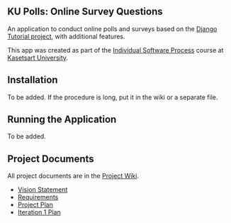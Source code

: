 ## KU Polls: Online Survey Questions 

An application to conduct online polls and surveys based
on the [Django Tutorial project](https://docs.djangoproject.com/en/5.1/intro/tutorial01/), with
additional features.

This app was created as part of the [Individual Software Process](
https://cpske.github.io/ISP) course at [Kasetsart University](https://www.ku.ac.th).

## Installation

To be added. If the procedure is long, put it in the wiki or a separate file.

## Running the Application

To be added.

## Project Documents

All project documents are in the [Project Wiki](../../ku-polls/wiki).

- [Vision Statement](../../wiki/Vision-and-Scope)
- [Requirements](../../wiki/Requirements)
- [Project Plan](../../ku-polls/wiki/Project-Plan)
- [Iteration 1 Plan](../../wiki/Iteration-1-Plan)
